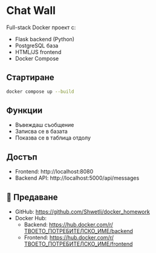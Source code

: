 # Chat Wall

Full-stack Docker проект с:

-  Flask backend (Python)
-  PostgreSQL база
-  HTML/JS frontend
-  Docker Compose

## Стартиране

```bash
docker compose up --build
```

## Функции

- Въвеждаш съобщение
- Записва се в базата
- Показва се в таблица отдолу

## Достъп

- Frontend: http://localhost:8080
- Backend API: http://localhost:5000/api/messages

## 🔗 Предаване

- GitHub: https://github.com/Shwetli/docker_homework
- Docker Hub:
  - Backend: https://hub.docker.com/r/ТВОЕТО_ПОТРЕБИТЕЛСКО_ИМЕ/backend
  - Frontend: https://hub.docker.com/r/ТВОЕТО_ПОТРЕБИТЕЛСКО_ИМЕ/frontend

